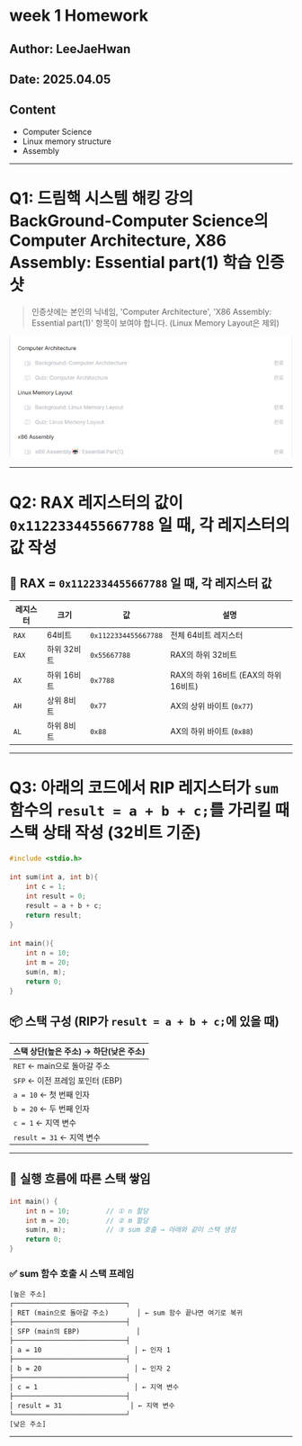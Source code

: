 # week 1 Homework
## Author: LeeJaeHwan
## Date: 2025.04.05
## Content
- Computer Science
- Linux memory structure
- Assembly

---

# Q1: 드림핵 시스템 해킹 강의 **BackGround-Computer Science**의 **Computer Architecture**, **X86 Assembly: Essential part(1)** 학습 인증샷
> 인증샷에는 본인의 닉네임, 'Computer Architecture', 'X86 Assembly: Essential part(1)' 항목이 보여야 합니다. (Linux Memory Layout은 제외)

![alt text](image.png)

---

# Q2: RAX 레지스터의 값이 `0x1122334455667788` 일 때, 각 레지스터의 값 작성

## 🧠 RAX = `0x1122334455667788` 일 때, 각 레지스터 값

| 레지스터 | 크기        | 값               | 설명                                       |
|----------|-------------|------------------|--------------------------------------------|
| `RAX`    | 64비트      | `0x1122334455667788` | 전체 64비트 레지스터                          |
| `EAX`    | 하위 32비트 | `0x55667788`         | RAX의 하위 32비트                           |
| `AX`     | 하위 16비트 | `0x7788`             | RAX의 하위 16비트 (EAX의 하위 16비트)         |
| `AH`     | 상위 8비트  | `0x77`               | AX의 상위 바이트 (`0x77`)                    |
| `AL`     | 하위 8비트  | `0x88`               | AX의 하위 바이트 (`0x88`)                    |


---

# Q3: 아래의 코드에서 RIP 레지스터가 `sum` 함수의 `result = a + b + c;`를 가리킬 때 스택 상태 작성 (32비트 기준)

```c
#include <stdio.h>

int sum(int a, int b){
    int c = 1;
    int result = 0;
    result = a + b + c;
    return result;
}

int main(){
    int n = 10;
    int m = 20;
    sum(n, m);
    return 0;
}
```

## 📦 스택 구성 (RIP가 `result = a + b + c;`에 있을 때)

| 스택 상단(높은 주소) → 하단(낮은 주소) |
|--------------------------------------|
| `RET` ← main으로 돌아갈 주소            |
| `SFP` ← 이전 프레임 포인터 (EBP)        |
| `a = 10` ← 첫 번째 인자                  |
| `b = 20` ← 두 번째 인자                  |
| `c = 1` ← 지역 변수                     |
| `result = 31` ← 지역 변수               |

---

## 🧵 실행 흐름에 따른 스택 쌓임

```c
int main() {
    int n = 10;         // ① n 할당
    int m = 20;         // ② m 할당
    sum(n, m);          // ③ sum 호출 → 아래와 같이 스택 생성
    return 0;
}
```

### ✅ sum 함수 호출 시 스택 프레임

```
[높은 주소]
┌────────────────────────────┐
│ RET (main으로 돌아갈 주소)       │ ← sum 함수 끝나면 여기로 복귀
├────────────────────────────┤
│ SFP (main의 EBP)              │
├────────────────────────────┤
│ a = 10                       │ ← 인자 1
├────────────────────────────┤
│ b = 20                       │ ← 인자 2
├────────────────────────────┤
│ c = 1                        │ ← 지역 변수
├────────────────────────────┤
│ result = 31                 │ ← 지역 변수
└────────────────────────────┘
[낮은 주소]
```

---

